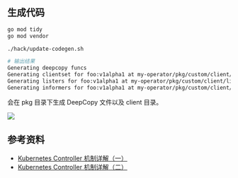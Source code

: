 ## 生成代码

```bash
go mod tidy
go mod vendor

./hack/update-codegen.sh

# 输出结果
Generating deepcopy funcs
Generating clientset for foo:v1alpha1 at my-operator/pkg/custom/client/clientset
Generating listers for foo:v1alpha1 at my-operator/pkg/custom/client/listers
Generating informers for foo:v1alpha1 at my-operator/pkg/custom/client/informers
```

会在 pkg 目录下生成 DeepCopy 文件以及 client 目录。

![](https://chengzw258.oss-cn-beijing.aliyuncs.com/Article/20230720142432.png)

## 参考资料

- [Kubernetes Controller 机制详解（一）](https://mp.weixin.qq.com/s/TyA1bNXLQs1mXzZbw2PHfw)
- [Kubernetes Controller 机制详解（二）](https://mp.weixin.qq.com/s/SNOY7dOl2MBBe_XIgfgnCg)